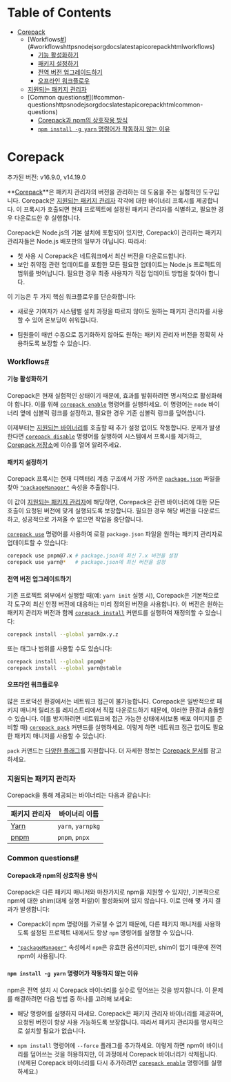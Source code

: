 # Table of Contents

- [Corepack](#corepack)
    - [Workflows[#](https://nodejs.org/docs/latest/api/corepack.html#workflows)](#workflowshttpsnodejsorgdocslatestapicorepackhtmlworkflows)
      - [기능 활성화하기](#기능-활성화하기)
      - [패키지 설정하기](#패키지-설정하기)
      - [전역 버전 업그레이드하기](#전역-버전-업그레이드하기)
      - [오프라인 워크플로우](#오프라인-워크플로우)
    - [지원되는 패키지 관리자](#지원되는-패키지-관리자)
    - [Common questions[#](https://nodejs.org/docs/latest/api/corepack.html#common-questions)](#common-questionshttpsnodejsorgdocslatestapicorepackhtmlcommon-questions)
      - [Corepack과 npm의 상호작용 방식](#corepack과-npm의-상호작용-방식)
      - [`npm install -g yarn` 명령어가 작동하지 않는 이유](#npm-install--g-yarn-명령어가-작동하지-않는-이유)

# Corepack

추가된 버전: v16.9.0, v14.19.0

**[Corepack](https://github.com/nodejs/corepack)**은 패키지 관리자의 버전을 관리하는 데 도움을 주는 실험적인 도구입니다. Corepack은 [지원되는 패키지 관리자](https://nodejs.org/docs/latest/api/corepack.html#supported-package-managers) 각각에 대한 바이너리 프록시를 제공합니다. 이 프록시가 호출되면 현재 프로젝트에 설정된 패키지 관리자를 식별하고, 필요한 경우 다운로드한 후 실행합니다.

Corepack은 Node.js의 기본 설치에 포함되어 있지만, Corepack이 관리하는 패키지 관리자들은 Node.js 배포판의 일부가 아닙니다. 따라서:

-   첫 사용 시 Corepack은 네트워크에서 최신 버전을 다운로드합니다.
-   보안 취약점 관련 업데이트를 포함한 모든 필요한 업데이트는 Node.js 프로젝트의 범위를 벗어납니다. 필요한 경우 최종 사용자가 직접 업데이트 방법을 찾아야 합니다.

이 기능은 두 가지 핵심 워크플로우를 단순화합니다:

-   새로운 기여자가 시스템별 설치 과정을 따르지 않아도 원하는 패키지 관리자를 사용할 수 있어 온보딩이 쉬워집니다.
    
-   팀원들이 매번 수동으로 동기화하지 않아도 원하는 패키지 관리자 버전을 정확히 사용하도록 보장할 수 있습니다.


### Workflows[#](https://nodejs.org/docs/latest/api/corepack.html#workflows)





#### 기능 활성화하기

Corepack은 현재 실험적인 상태이기 때문에, 효과를 발휘하려면 명시적으로 활성화해야 합니다. 이를 위해 [`corepack enable`](https://github.com/nodejs/corepack#corepack-enable--name) 명령어를 실행하세요. 이 명령어는 `node` 바이너리 옆에 심볼릭 링크를 설정하고, 필요한 경우 기존 심볼릭 링크를 덮어씁니다.

이제부터는 [지원되는 바이너리](https://nodejs.org/docs/latest/api/corepack.html#supported-package-managers)를 호출할 때 추가 설정 없이도 작동합니다. 문제가 발생한다면 [`corepack disable`](https://github.com/nodejs/corepack#corepack-disable--name) 명령어를 실행하여 시스템에서 프록시를 제거하고, [Corepack 저장소](https://github.com/nodejs/corepack)에 이슈를 열어 알려주세요.


#### 패키지 설정하기

Corepack 프록시는 현재 디렉터리 계층 구조에서 가장 가까운 [`package.json`](https://nodejs.org/docs/latest/api/packages.html#nodejs-packagejson-field-definitions) 파일을 찾아 [`"packageManager"`](https://nodejs.org/docs/latest/api/packages.html#packagemanager) 속성을 추출합니다.

이 값이 [지원되는 패키지 관리자](https://nodejs.org/docs/latest/api/corepack.html#supported-package-managers)에 해당하면, Corepack은 관련 바이너리에 대한 모든 호출이 요청된 버전에 맞게 실행되도록 보장합니다. 필요한 경우 해당 버전을 다운로드하고, 성공적으로 가져올 수 없으면 작업을 중단합니다.

[`corepack use`](https://github.com/nodejs/corepack#corepack-use-nameversion) 명령어를 사용하여 로컬 `package.json` 파일을 원하는 패키지 관리자로 업데이트할 수 있습니다:

```bash
corepack use pnpm@7.x # package.json에 최신 7.x 버전을 설정
corepack use yarn@*   # package.json에 최신 버전을 설정
```


#### 전역 버전 업그레이드하기

기존 프로젝트 외부에서 실행할 때(예: `yarn init` 실행 시), Corepack은 기본적으로 각 도구의 최신 안정 버전에 대응하는 미리 정의된 버전을 사용합니다. 이 버전은 원하는 패키지 관리자 버전과 함께 [`corepack install`](https://github.com/nodejs/corepack#corepack-install--g--global---all--nameversion) 커맨드를 실행하여 재정의할 수 있습니다:

```bash
corepack install --global yarn@x.y.z
```

또는 태그나 범위를 사용할 수도 있습니다:

```bash
corepack install --global pnpm@*
corepack install --global yarn@stable
```


#### 오프라인 워크플로우

많은 프로덕션 환경에서는 네트워크 접근이 불가능합니다. Corepack은 일반적으로 패키지 매니저 릴리즈를 레지스트리에서 직접 다운로드하기 때문에, 이러한 환경과 충돌할 수 있습니다. 이를 방지하려면 네트워크에 접근 가능한 상태에서(보통 배포 이미지를 준비할 때) [`corepack pack`](https://github.com/nodejs/corepack#corepack-pack---all--nameversion) 커맨드를 실행하세요. 이렇게 하면 네트워크 접근 없이도 필요한 패키지 매니저를 사용할 수 있습니다.

`pack` 커맨드는 [다양한 플래그](https://github.com/nodejs/corepack#utility-commands)를 지원합니다. 더 자세한 정보는 [Corepack 문서](https://github.com/nodejs/corepack#readme)를 참고하세요.


### 지원되는 패키지 관리자

Corepack을 통해 제공되는 바이너리는 다음과 같습니다:

| 패키지 관리자 | 바이너리 이름 |
| --- | --- |
| [Yarn](https://yarnpkg.com/) | `yarn`, `yarnpkg` |
| [pnpm](https://pnpm.io/) | `pnpm`, `pnpx` |


### Common questions[#](https://nodejs.org/docs/latest/api/corepack.html#common-questions)





#### Corepack과 npm의 상호작용 방식

Corepack은 다른 패키지 매니저와 마찬가지로 npm을 지원할 수 있지만, 기본적으로 npm에 대한 shim(대체 실행 파일)이 활성화되어 있지 않습니다. 이로 인해 몇 가지 결과가 발생합니다:

-   Corepack이 npm 명령어를 가로챌 수 없기 때문에, 다른 패키지 매니저를 사용하도록 설정된 프로젝트 내에서도 항상 `npm` 명령어를 실행할 수 있습니다.
    
-   [`"packageManager"`](https://nodejs.org/docs/latest/api/packages.html#packagemanager) 속성에서 `npm`은 유효한 옵션이지만, shim이 없기 때문에 전역 npm이 사용됩니다.


#### `npm install -g yarn` 명령어가 작동하지 않는 이유

npm은 전역 설치 시 Corepack 바이너리를 실수로 덮어쓰는 것을 방지합니다. 이 문제를 해결하려면 다음 방법 중 하나를 고려해 보세요:

- 해당 명령어를 실행하지 마세요. Corepack은 패키지 관리자 바이너리를 제공하며, 요청된 버전이 항상 사용 가능하도록 보장합니다. 따라서 패키지 관리자를 명시적으로 설치할 필요가 없습니다.
  
- `npm install` 명령어에 `--force` 플래그를 추가하세요. 이렇게 하면 npm이 바이너리를 덮어쓰는 것을 허용하지만, 이 과정에서 Corepack 바이너리가 삭제됩니다. (삭제된 Corepack 바이너리를 다시 추가하려면 [`corepack enable`](https://github.com/nodejs/corepack#corepack-enable--name) 명령어를 실행하세요.)



